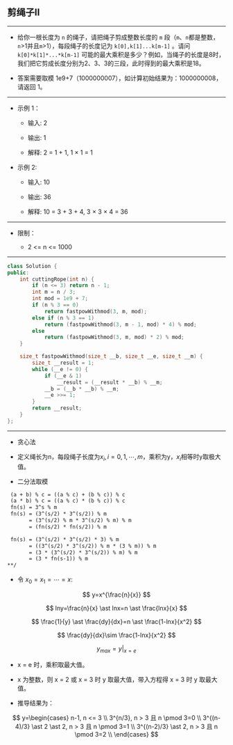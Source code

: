 ## 剪绳子II

--------------------

- 给你一根长度为 `n` 的绳子，请把绳子剪成整数长度的 `m` 段（`m`、`n`都是整数，`n`>1并且`m`>1），每段绳子的长度记为 `k[0],k[1]...k[m-1]` 。请问 `k[0]*k[1]*...*k[m-1]` 可能的最大乘积是多少？例如，当绳子的长度是8时，我们把它剪成长度分别为2、3、3的三段，此时得到的最大乘积是18。

- 答案需要取模 1e9+7（1000000007），如计算初始结果为：1000000008，请返回 1。

--------------------

- 示例 1：
    
    - 输入: 2

    - 输出: 1

    - 解释: 2 = 1 + 1, 1 × 1 = 1

- 示例 2:

    - 输入: 10

    - 输出: 36

    - 解释: 10 = 3 + 3 + 4, 3 × 3 × 4 = 36

--------------------

- 限制：

    - 2 <= n <= 1000

--------------------

```cpp
class Solution {
public:
    int cuttingRope(int n) {
        if (n <= 3) return n - 1;
        int m = n / 3;
        int mod = 1e9 + 7;
        if (n % 3 == 0)
            return fastpowWithmod(3, m, mod);
        else if (n % 3 == 1)
            return (fastpowWithmod(3, m - 1, mod) * 4) % mod;
        else
            return (fastpowWithmod(3, m, mod) * 2) % mod;
    }

    size_t fastpowWithmod(size_t __b, size_t __e, size_t __m) {
        size_t __result = 1;
        while (__e != 0) {
            if (__e & 1)
                __result = (__result * __b) % __m;
            __b = (__b * __b) % __m;
            __e >>= 1;
        }
        return __result;
    }
};

```
--------------------

- 贪心法

- 定义绳长为n，每段绳子长度为$x_{i},i=0,1,\cdots ,m$，乘积为y，$x_{i}$相等时y取极大值。

- 二分法取模
```txt
 (a + b) % c = ((a % c) + (b % c)) % c
 (a * b) % c = ((a % c) * (b % c)) % c
 fn(s) = 3^s % m
 fn(s) = (3^(s/2) * 3^(s/2)) % m 
       = (3^(s/2) % m * 3^(s/2) % m) % m
       = (fn(s/2) * fn(s/2)) % m

 fn(s) = (3^(s/2) * 3^(s/2) * 3) % m 
       = ((3^(s/2) * 3^(s/2)) % m * (3 % m)) % m 
       = (3 * (3^(s/2) * 3^(s/2)) % m) % m
       = (3 * fn(s-1)) % m
**/
```

- 令 $x_{0}=x_{1}=\cdots=x$:

$$
y=x^{\frac{n}{x}}
$$

$$
lny=\frac{n}{x} \ast lnx=n \ast \frac{lnx}{x}
$$

$$
\frac{1}{y} \ast \frac{dy}{dx}=n \ast \frac{1-lnx}{x^2}
$$

$$
\frac{dy}{dx}\sim \frac{1-lnx}{x^2}
$$

$$
y_{max}=y|_{x=e}
$$

- x = e 时，乘积取最大值。

- x 为整数，则 x = 2 或 x = 3 时 y 取最大值，带入方程得 x = 3 时 y 取最大值。

- 推导结果为：

$$
y=\begin{cases}
n-1, n <= 3 \\
3^{n/3}, n > 3 且 n \pmod 3=0 \\
3^{(n-4)/3} \ast 2 \ast 2, n > 3 且 n \pmod 3=1 \\
3^{(n-2)/3} \ast 2, n > 3 且 n \pmod 3=2 \\
\end{cases}
$$